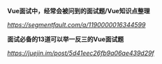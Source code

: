 **Vue面试中，经常会被问到的面试题/Vue知识点整理**

*https://segmentfault.com/a/1190000016344599*



**面试必备的13道可以举一反三的Vue面试题**

*https://juejin.im/post/5d41eec26fb9a06ae439d29f*

